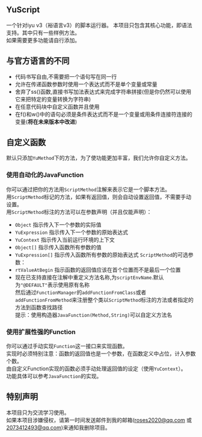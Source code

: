 ## YuScript   
一个针对iyu v3（裕语言v3）的脚本运行器。
本项目只包含其核心功能，即语法支持。其中只有一些样例方法。   
如果需要更多功能请自行添加。   
## 与官方语言的不同   
* 代码书写自由,不需要把一个语句写在同一行  
* 允许在传递函数参数时使用一个表达式而不是单个变量或常量   
* 舍弃了ss()函数,直接书写加法表达式来完成字符串拼接(但是你仍然可以使用它来把特定的变量转换为字符串)  
* 在任意代码块中自定义函数并且使用    
* 在f()和w()中的语句必须是条件表达式而不是一个变量或用条件连接符连接的变量(**将在未来版本中改进**)   
## 自定义函数   
默认只添加`YuMethod`下的方法，为了使功能更加丰富，我们允许你自定义方法。   
### 使用自动化的JavaFunction   
你可以通过把你的方法用`ScriptMethod`注解来表示它是一个脚本方法。  
用`ScriptMethod`标记的方法，如果有返回值，则会自动设置返回值，不需要手动设置。    
用`ScriptMethod`标注的方法可以在参数声明（并且仅能声明）：   
* `Object` 指示传入下一个参数的实际值
* `YuExpression` 指示传入下一个参数的原始表达式
* `YuContext` 指示传入当前运行环境的上下文
* `Object[]` 指示传入函数所有参数的值
* `YuExpression[]` 指示传入函数所有参数的原始表达式
`ScriptMethod`的可选参数：
* `rtValueAtBegin` 指示函数的返回值应该在首个位置而不是最后一个位置
* 现在已支持直接在注解中重定义方法名称,为`scriptEnvName`.默认为`"@DEFAULT"`表示使用原有名称   
然后通过`FunctionManager`的`addFunctionFromClass`或者`addFunctionFromMethod`来注册整个类以`ScriptMethod`标注的方法或者指定的方法到函数查找路径   
提示：使用构造器`JavaFunction(Method,String)`可以自定义方法名      
### 使用扩展性强的Function   
你可以通过手动实现`Function`这一接口来实现函数。    
实现时必须特别注意：函数的返回值也是一个参数，在函数定义中占位，计入参数个数。      
由自定义Function实现的函数必须手动处理返回值的设定（使用`YuContext`）。   
功能具体可以参考`JavaFunction`的实现。   
## 特别声明
本项目只为交流学习使用。   
如果本项目涉嫌侵权，请第一时间发送邮件到我的邮箱(roses2020@qq.com 或 2073412493@qq.com)来通知我删除项目。